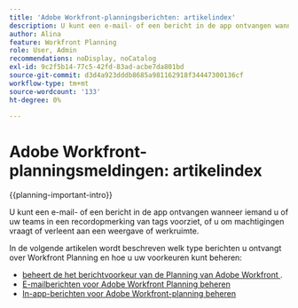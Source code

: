 ```yaml
---
title: 'Adobe Workfront-planningsberichten: artikelindex'
description: U kunt een e-mail- of een bericht in de app ontvangen wanneer iemand u of uw teams in een recordopmerking van tags voorziet, of u om machtigingen vraagt of verleent aan een weergave of werkruimte. In de volgende artikelen wordt het type Workfront-planningsmeldingen beschreven dat u kunt ontvangen en hoe u uw berichtgevingsvoorkeuren kunt beheren.
author: Alina
feature: Workfront Planning
role: User, Admin
recommendations: noDisplay, noCatalog
exl-id: 9c2f5b14-77c5-42fd-83ad-acbe7da801bd
source-git-commit: d3d4a923dddb8685a981162918f34447300136cf
workflow-type: tm+mt
source-wordcount: '133'
ht-degree: 0%

---
```



# Adobe Workfront-planningsmeldingen: artikelindex

<!--add this to major TOC and Planning article index-->

{{planning-important-intro}}

U kunt een e-mail- of een bericht in de app ontvangen wanneer iemand u of uw teams in een recordopmerking van tags voorziet, of u om machtigingen vraagt of verleent aan een weergave of werkruimte.

In de volgende artikelen wordt beschreven welk type berichten u ontvangt over Workfront Planning en hoe u uw voorkeuren kunt beheren:

* [ beheert de het berichtvoorkeur van de Planning van Adobe Workfront ](/help/quicksilver/planning/notifications/manage-notification-preferences.md).
* [E-mailberichten voor Adobe Workfront Planning beheren](/help/quicksilver/planning/notifications/manage-planning-email-notifications.md)
* [In-app-berichten voor Adobe Workfront-planning beheren](/help/quicksilver/planning/notifications/manage-planning-in-app-notifications.md)
